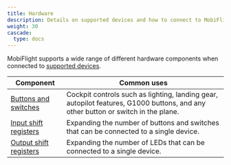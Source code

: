 ```yaml
---
title: Hardware
description: Details on supported devices and how to connect to MobiFlight
weight: 30
cascade:
  type: docs
---
```


MobiFlight supports a wide range of different hardware components when connected to [supported devices](../devices).

| Component                                       | Common uses                                                                                                                      |
| ----------------------------------------------- | -------------------------------------------------------------------------------------------------------------------------------- |
| [Buttons and switches](button-switch)           | Cockpit controls such as lighting, landing gear, autopilot features, G1000 buttons, and any other button or switch in the plane. |
| [Input shift registers](input-shift-register)   | Expanding the number of buttons and switches that can be connected to a single device.                                           |
| [Output shift registers](output-shift-register) | Expanding the number of LEDs that can be connected to a single device.                                                           |
